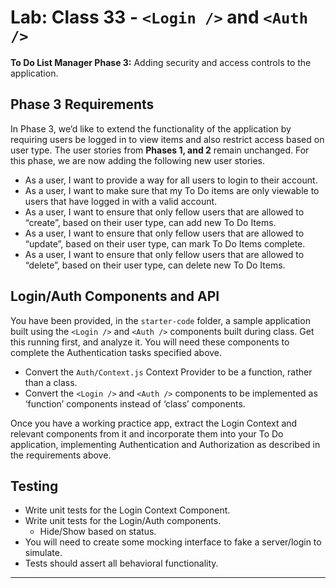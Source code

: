 # Lab: Class 33 - `<Login />` and `<Auth />`

__To Do List Manager Phase 3:__ Adding security and access controls to the application.

## Phase 3 Requirements

In Phase 3, we’d like to extend the functionality of the application by requiring users be logged in to view items and also restrict access based on user type. The user stories from __Phases 1, and 2__ remain unchanged. For this phase, we are now adding the following new user stories.

- As a user, I want to provide a way for all users to login to their account.
- As a user, I want to make sure that my To Do items are only viewable to users that have logged in with a valid account.
- As a user, I want to ensure that only fellow users that are allowed to “create”, based on their user type, can add new To Do Items.
- As a user, I want to ensure that only fellow users that are allowed to “update”, based on their user type, can mark To Do Items complete.
- As a user, I want to ensure that only fellow users that are allowed to “delete”, based on their user type, can delete new To Do Items.





## Login/Auth Components and API

You have been provided, in the `starter-code` folder, a sample application built using the `<Login />` and `<Auth />` components built during class. Get this running first, and analyze it. You will need these components to complete the Authentication tasks specified above.

- Convert the `Auth/Context.js` Context Provider to be a function, rather than a class.
- Convert the `<Login />` and `<Auth />` components to be implemented as ‘function’ components instead of ‘class’ components.

Once you have a working practice app, extract the Login Context and relevant components from it and incorporate them into your To Do application, implementing Authentication and Authorization as described in the requirements above.

## Testing

- Write unit tests for the Login Context Component.
- Write unit tests for the Login/Auth components.
  - Hide/Show based on status.
- You will need to create some mocking interface to fake a server/login to simulate.
- Tests should assert all behavioral functionality.

--------------
<!-- # Lab: Class 32 - Context API - Behaviors

__To Do List Manager Phase 2:__ Incorporate configuration settings to the application.

## Phase 2 Requirements

- We will let the user make changes to 2 settings:

  - How many To Do Items to show at once.
  - Whether or not to show completed items.
  - Implement the Context API to make some basic application settings available to components.
- Provide the users with a form where they can change the values for those settings:
  - the form should be in a new component, linked from the main navigation
  - _Hint: Use Browser Router to create the page/route/component for this._
  - Once settings are updated, render the updated settings to the right of the “form”. Consider using `<Grid />`, `<Card />`, and `<When />` components.
- Save the users choices in Local Storage.
- Retrieve their preferences from Local Storage and apply them to the application on startup.

## Technical Requirements / Notes:

_Technical requirements for the core application are unchanged from the prior phases, with the addition of context behaviors defined in our global Context Provider._

1. Extend your `context` provider to include all of the following features:

- Create a `context` for managing application settings and provide this at the application level.
  - Display or Hide completed items (boolean).
  - Number of items to display per screen (number).
  - Default sort field (string).
  - Create a function in your context that saves user preferences (for the above) to local storage.
  - Implement a `useEffect()` (or `componentDidMount()`) in your context to read from local storage and set the values for those 2 state properties on application load.  
  _Note: You will need to `stringify()` your state prior to saving to local storage, and parse it when you retrieve it._

2. Consume and utilize Context values throughout your components:

- Show a maximum of a certain number of items per screen in the `<List />` component.
  - Properly implement the Mantine `<Pagination />` component functionality to let the users navigate a long list of items with the correct number of tasks showing per “page”.
- Hide or show completed items in the list.


## Testing

- Tests should assert all behavioral functionality.
- Do a deep mount of the app, and set tests to make assertions on the child components that consume context from the Provider.
  - Can they see context?

__Stretch Goal:__  

- Sort the items based on any of the keys (i.e. difficulty).
- Update the state handling for todo items to use `useReducer()` vs separate state management methods.

--------------

# Lab: Class 31 - To Do List Manager

A Web Application for securely managing a To Do List.

## Phase 1 Requirements

In Phase 1, we’re going to perform some refactoring of a Todo application built by another team. This application mixes application state and user settings at the top level and passes things around. It was a good proof of concept, but we need to make this production ready.

- Create a Detailed UML.

- Properly modularize the application into separate components, note the proposed file structure below.

- Implement the Context API to make some basic application settings available to components.

  - Show three items by default.

  - Hide completed items by default.

  - Add the sort word ‘difficulty’ by default.

- Style the application using the [Mantine Component API](https://mantine.dev/pages/getting-started/).

  - NOTE: The expectation to style this entire component in one day is likely unrealistic. The recommendation is to implement the required functionality, then systematically begin styling with Mantine. Match the comp image(s) as closely as possible. 80% of the design work will likely take 20% of your time. By the end of the week, being mostly there with style is the goal!

## UML

![uml](uml.png)

After refactor:

![uml2](uml2.png)

## Proposed File Structure

![proposed-file-structure](./assets/file-structure.png)

### What isContext?

- a react hook that allows you to store values that can be requested at any child node of the component you create the context on (and wrap)
- context is a step in between state (local - useState) and a store or redux system (global state management)

## Learning Outcomes

- Learn React context functionality and gain overall React fluency.
- Gain provicency in reading documentation by using a new component library.
- Practice JavaScript array manipulation by implementing pagination.
- Gain React testing fluency.

__Example:__
  ![todo-app-example](./assets/todo-app-example.png)

## Technical Requirements / Notes

_Create a settings Context component that can define how our components should display elements to the User._

__1. Implement the React `context` API for defining `settings` across the entire application.__

- Create React Context for managing application display settings and provide this at the application level.
- Add the following defaults to the context provider’s state, they will not be changeable in this lab.
  - Display three items.
  - Hide completed items using a boolean.
  - Define “difficulty” as a default sort word to optionally use in the stretch goal.

__2. Consume and utilize `context` values throughout your components.__

- Show a maximum of three items per screen by default in the `<List />` component.
- Use the Mantine `<Pagination />` component to allow users to navigate a list of items.
- Hide completed items in the list by default (the ability to show will be added in a later lab).

### Pagination Notes

- Only display the first `n` items in the list, where `n` is the default number three from your settings context.
  - If you have more than `n` items in the list, the `<Pagination />` component will add a button that, when clicked, will replace the list with the next `n` items in the list.
  - the `<Pagination />` component will manage the “previous” and “next” buttons upon correct implementation. -->
